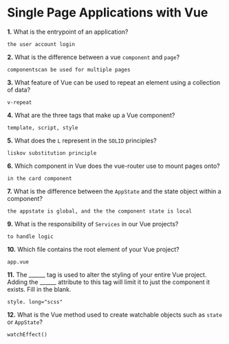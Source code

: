 # Single Page Applications with Vue

**1.** What is the entrypoint of an application?
<!-- enter you answer in the space below -->
```
the user account login

```
**2.** What is the difference between a vue `component` and `page`?
<!-- enter you answer in the space below -->
```
componentscan be used for multiple pages

```
**3.** What feature of Vue can be used to repeat an element using a collection of data?
<!-- enter you answer in the space below -->
```
v-repeat 

```
**4.** What are the three tags that make up a Vue component?
<!-- enter you answer in the space below -->
```
template, script, style

```
**5.** What does the `L` represent in the `SOLID` principles?
<!-- enter you answer in the space below -->
```
liskov substitution principle

```
**6.** Which component in Vue does the vue-router use to mount pages onto?
<!-- enter you answer in the space below -->
```
in the card component 

```
**7.** What is the difference between the `AppState` and the state object within a component?
<!-- enter you answer in the space below -->
```
the appstate is global, and the the component state is local

```
**9.** What is the responsibility of `Services` in our Vue projects?
<!-- enter you answer in the space below -->
```
to handle logic

```
**10.** Which file contains the root element of your Vue project?
<!-- enter you answer in the space below -->
```
app.vue 

```
**11.** The ______ tag is used to alter the styling of your entire Vue project.  Adding the ______ attribute to this tag will limit it to just the component it exists.  Fill in the blank.
<!-- enter you answer in the space below -->
```
style. long="scss"

```
**12.** What is the Vue method used to create watchable objects such as `state` or `AppState`?
<!-- enter you answer in the space below -->
```
watchEffect()

```
